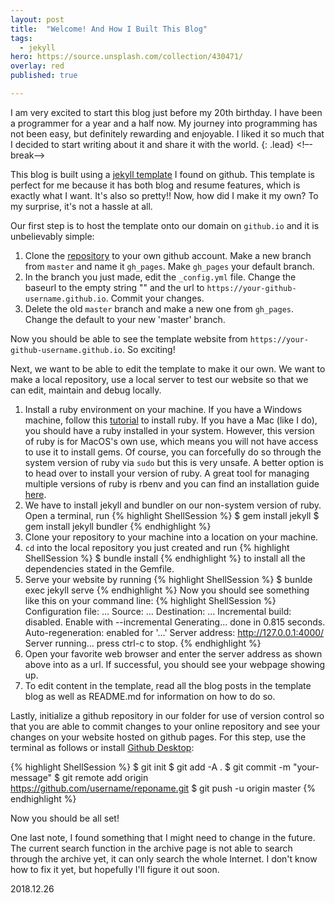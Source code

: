 ```yaml
---
layout: post
title:  "Welcome! And How I Built This Blog"
tags:
  - jekyll
hero: https://source.unsplash.com/collection/430471/
overlay: red
published: true

---
```

I am very excited to start this blog just before my 20th birthday. I have been a programmer for a year and a half now. My journey into programming has not been easy, but definitely rewarding and enjoyable. I liked it so much that I decided to start writing about it and share it with the world.
{: .lead}
<!–-break-–>

This blog is built using a [jekyll template][jekyll_template] I found on github. This template is perfect for me because it has both blog and resume features, which is exactly what I want. It's also so pretty!! Now, how did I make it my own? To my surprise, it's not a hassle at all.

Our first step is to host the template onto our domain on `github.io` and it is unbelievably simple:

1. Clone the [repository][repository] to your own github account. Make a new branch from `master` and name it `gh_pages`. Make `gh_pages` your default branch.
2. In the branch you just made, edit the `_config.yml` file. Change the baseurl to the empty string "" and the url to `https://your-github-username.github.io`. Commit your changes.
3. Delete the old `master` branch and make a new one from `gh_pages`. Change the default to your new 'master' branch.

Now you should be able to see the template website from `https://your-github-username.github.io`. So exciting!

Next, we want to be able to edit the template to make it our own. We want to make a local repository, use a local server to test our website so that we can edit, maintain and debug locally.

1. Install a ruby environment on your machine. If you have a Windows machine, follow this [tutorial][tutorial] to install ruby. If you have a Mac (like I do), you should have a ruby installed in your system. However, this version of ruby is for MacOS's own use, which means you will not have access to use it to install gems. Of course, you can forcefully do so through the system version of ruby via `sudo` but this is very unsafe. A better option is to head over to install your version of ruby. A great tool for managing multiple versions of ruby is rbenv and you can find an installation guide [here][here].
2. We have to install jekyll and bundler on our non-system version of ruby. Open a terminal, run 
{% highlight ShellSession %}
$ gem install jekyll
$ gem install jekyll bundler
{% endhighlight %}
3. Clone your repository to your machine into a location on your machine.
4. `cd` into the local repository you just created and run 
{% highlight ShellSession %}
$ bundle install
{% endhighlight %}
to install all the dependencies stated in the Gemfile.
5. Serve your website by running 
{% highlight ShellSession %}
$ bunlde exec jekyll serve
{% endhighlight %}
Now you should see something like this on your command line:
{% highlight ShellSession %}
Configuration file: ...
            Source: ...
       Destination: ...
 Incremental build: disabled. Enable with --incremental
      Generating... 
                    done in 0.815 seconds.
 Auto-regeneration: enabled for '...'
    Server address: http://127.0.0.1:4000/
  Server running... press ctrl-c to stop.
{% endhighlight %}
6. Open your favorite web browser and enter the server address as shown above into as a url. If successful, you should see your webpage showing up.
7. To edit content in the template, read all the blog posts in the template blog as well as README.md for information on how to do so.

Lastly, initialize a github repository in our folder for use of version control so that you are able to commit changes to your online repository and see your changes on your website hosted on github pages. For this step, use the terminal as follows or install [Github Desktop][github_desktop]:

{% highlight ShellSession %}
$ git init
$ git add -A .
$ git commit -m "your-message"
$ git remote add origin https://github.com/username/reponame.git
$ git push -u origin master
{% endhighlight %}

Now you should be all set!

One last note, I found something that I might need to change in the future. The current search function in the archive page is not able to search through the archive yet, it can only search the whole Internet. I don't know how to fix it yet, but hopefully I'll figure it out soon.

2018.12.26

[jekyll_template]: https://github.com/melangue/dactl
[repository]:      https://github.com/melangue/dactl
[tutorial]:        https://www.tutorialspoint.com/ruby/ruby_installation_windows.htm
[here]:            https://www.youtube.com/watch?v=-DJz7yC3iOI
[github_desktop]:  https://desktop.github.com/
